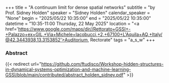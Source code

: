 +++
title = "A continuum limit for dense spatial networks"
subtitle = "by Prof. Sidney Holden"
speaker = "Sidney Holden"
calendar_speaker = "None"
begin = "2025/05/22  10:35:00"
end = "2025/05/22  10:35:00"
datetime = "10:35-11:00 Thursday, 22 May 2025"
location = "<a href='https://www.google.com/maps/dir//Rettorato+GSSI+-+Palazzo+ex+GIL,+Via+Michele+Iacobucci,+2,+67100+L'Aquila+AQ,+Italy/@42.3443938,13.3153852'>Auditorium, Rectorate</a>"
tags = "a_s_w"
+++

### Abstract
{{< redirect url="https://github.com/ftudisco/Workshop-hidden-structures-in-dynamical-systems-optimization-and-machine-learning-GSSI/blob/main/contributed/abstract_holden_sidney.pdf" >}}

